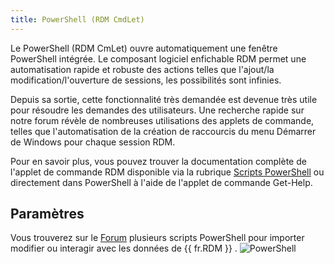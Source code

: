 ```yaml
---
title: PowerShell (RDM CmdLet)
---
```

Le PowerShell (RDM CmLet) ouvre automatiquement une fenêtre PowerShell intégrée. Le composant logiciel enfichable RDM permet une automatisation rapide et robuste des actions telles que l&apos;ajout/la modification/l&apos;ouverture de sessions, les possibilités sont infinies.  

Depuis sa sortie, cette fonctionnalité très demandée est devenue très utile pour résoudre les demandes des utilisateurs. Une recherche rapide sur notre forum révèle de nombreuses utilisations des applets de commande, telles que l&apos;automatisation de la création de raccourcis du menu Démarrer de Windows pour chaque session RDM.  

Pour en savoir plus, vous pouvez trouver la documentation complète de l&apos;applet de commande RDM disponible via la rubrique [Scripts PowerShell](/rdm/windows/powershell-scripting/) ou directement dans PowerShell à l&apos;aide de l&apos;applet de commande Get-Help.  

## Paramètres 

Vous trouverez sur le [Forum](https://forum.devolutions.net/product/powershell-module) plusieurs scripts PowerShell pour importer modifier ou interagir avec les données de {{ fr.RDM }} . 
![PowerShell](/img/fr/rdm/windows/clip10369.png) 
